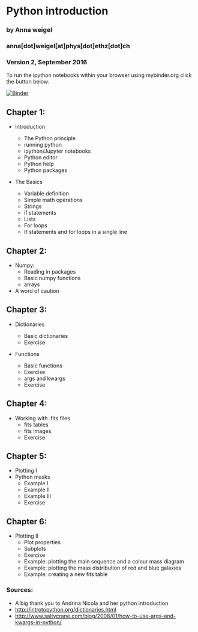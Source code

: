 # Python introduction

### by Anna weigel
### anna[dot]weigel[at]phys[dot]ethz[dot]ch
### Version 2, September 2016

To run the ipython notebooks within your browser using mybinder.org click the button below: 

[![Binder](http://mybinder.org/badge.svg)](http://mybinder.org:/repo/annakweigel/python_tutorial)

## Chapter 1:

- Introduction
    + The Python principle
    + running python
    + ipython/Jupyter notebooks
    + Python editor
    + Python help
    + Python packages

- The Basics
    + Variable definition
    + Simple math operations
    + Strings
    + if statements
    + Lists
    + For loops
    + If statements and for loops in a single line

## Chapter 2:

- Numpy:
    + Reading in packages
    + Basic numpy functions
    + arrays
- A word of caution

## Chapter 3:

- Dictionaries
    + Basic dictionaries
    + Exercise

- Functions
    + Basic functions
    + Exercise
    + args and kwargs
    + Exercise

## Chapter 4:

- Working with .fits files
    + fits tables
    + fits images
    + Exercise

## Chapter 5:

- Plotting I
- Python masks
    + Example I
    + Example II
    + Example III
    + Exercise

## Chapter 6:

- Plotting II
    + Plot properties
    + Subplots
    + Exercise
    + Example: plotting the main sequence and a colour mass diagram
    + Example: plotting the mass distribution of red and blue galaxies
    + Example: creating a new fits table

### Sources:
* A big thank you to Andrina Nicola and her python introduction
* http://introtopython.org/dictionaries.html 
* http://www.saltycrane.com/blog/2008/01/how-to-use-args-and-kwargs-in-python/